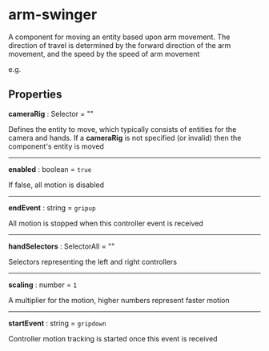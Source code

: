 # arm-swinger

A component for moving an entity based upon arm movement. The direction of travel is determined by the forward direction of the arm movement, and the speed by the speed of arm movement

e.g.
<a-entity id="cameraRig" arm-swinger="handSelectors: #leftHand, #rightHand; startEvent: trackpaddown; endEvent: trackpadup; scaling: .3">
  <a-camera id="camera"></a-camera>
  <a-entity id="leftHand" vive-controls="hand: left"></a-entity>
  <a-entity id="rightHand" vive-controls="hand: right"></a-entity>
</a-entity>

## Properties

**cameraRig** : Selector = ""

Defines the entity to move, which typically consists of entities for the camera and hands.  If a **cameraRig** is not specified (or invalid) then the component's entity is moved

---
**enabled** : boolean = `true`

If false, all motion is disabled

---
**endEvent** : string = `gripup`

All motion is stopped when this controller event is received

---
**handSelectors** : SelectorAll = ""

Selectors representing the left and right controllers

---
**scaling** : number = `1`

A multiplier for the motion, higher numbers represent faster motion

---
**startEvent** : string = `gripdown`

Controller motion tracking is started once this event is received
